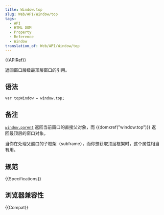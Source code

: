 ```yaml
---
title: Window.top
slug: Web/API/Window/top
tags:
  - API
  - HTML DOM
  - Property
  - Reference
  - Window
translation_of: Web/API/Window/top
---
```

{{APIRef}}

返回窗口层级最顶层窗口的引用。

## 语法

```plain
var topWindow = window.top;
```

## 备注

[`window.parent`](https://developer.mozilla.org/zh-CN/DOM/window.parent) 返回当前窗口的直接父对象，而 {{domxref("window.top")}} 返回最顶层的窗口对象。

当你在处理父窗口的子框架（subframe），而你想获取顶层框架时，这个属性相当有用。

## 规范

{{Specifications}}

## 浏览器兼容性

{{Compat}}
